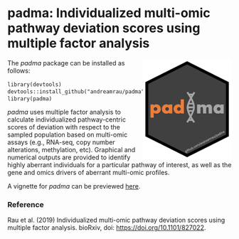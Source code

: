 # padma: Individualized multi-omic pathway deviation scores using multiple factor analysis

<img src="inst/logos/hex_padma_v2.png" align="right" width="200" />


The *padma* package can be installed as follows:

```
library(devtools)
devtools::install_github("andreamrau/padma")
library(padma)
```

*padma* uses multiple factor analysis to calculate individualized pathway-centric scores of deviation with respect to the sampled population based on multi-omic assays (e.g., RNA-seq, copy number alterations, methylation, etc). Graphical and numerical outputs are provided to identify highly aberrant individuals for a particular pathway of interest, as well as the gene and omics drivers of aberrant multi-omic profiles.

A vignette for *padma* can be previewed [here](https://htmlpreview.github.io/?https://github.com/andreamrau/padma/blob/master/doc/padma.html).

### Reference

Rau et al. (2019) Individualized multi-omic pathway deviation scores using multiple factor analysis. bioRxiv, doi: https://doi.org/10.1101/827022.
